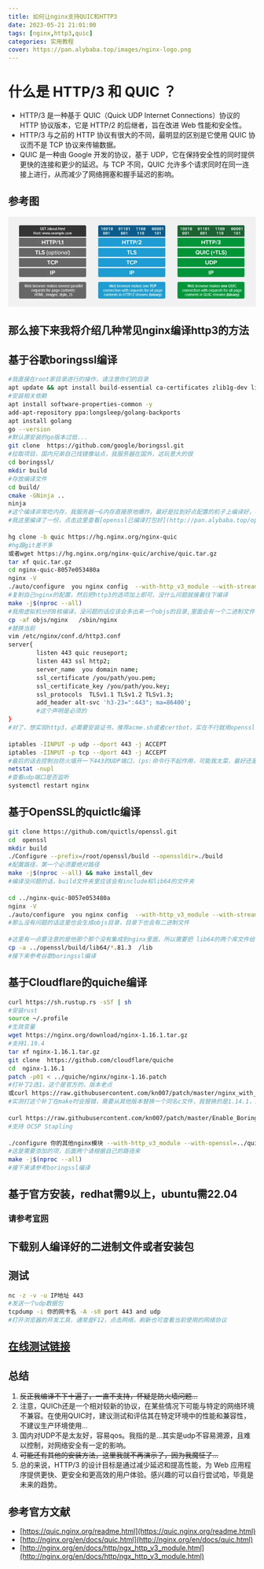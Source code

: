 ```yaml
---
title: 如何让nginx支持QUIC和HTTP3
date: 2023-05-21 21:01:00
tags: [nginx,http3,quic]
categories: 实用教程
cover: https://pan.alybaba.top/images/nginx-logo.png
---
```


# 什么是 HTTP/3 和 QUIC ？

- HTTP/3 是一种基于 QUIC（Quick UDP Internet Connections）协议的 HTTP 协议版本，它是 HTTP/2 的后继者，旨在改进 Web 性能和安全性。
- HTTP/3 与之前的 HTTP 协议有很大的不同，最明显的区别是它使用 QUIC 协议而不是 TCP 协议来传输数据。
- QUIC 是一种由 Google 开发的协议，基于 UDP，它在保持安全性的同时提供更快的连接和更少的延迟。与 TCP 不同，QUIC 允许多个请求同时在同一连接上进行，从而减少了网络拥塞和握手延迟的影响。
## 参考图
![http三种协议](/images/http.png)

## 那么接下来我将介绍几种常见nginx编译http3的方法

## 基于谷歌boringssl编译
```bash
#我直接在root家目录进行的操作，请注意你们的目录
apt update && apt install build-essential ca-certificates zlib1g-dev libpcre3 libpcre3-dev tar unzip libssl-dev wget curl git cmake ninja-build hgsubversion
#安装相关依赖
apt install software-properties-common -y
add-apt-repository ppa:longsleep/golang-backports
apt install golang
go --version
#默认源安装的go版本过低...
git clone  https://github.com/google/boringssl.git
#拉取项目，国内兄弟自己找镜像站点，我服务器在国外，这玩意大的很
cd boringssl/
mkdir build
#存放编译文件
cd build/
cmake -GNinja ..
ninja
#这个编译非常吃内存，我服务器一G内存直接原地爆炸，最好是拉到好点配置的机子上编译好，不然真的容易爆炸。
#我这里编译了一份，点击这里查看[openssl已编译打包好](http://pan.alybaba.top/openssl.tar.gz)

hg clone -b quic https://hg.nginx.org/nginx-quic
#hg跟git差不多
或者wget https://hg.nginx.org/nginx-quic/archive/quic.tar.gz
tar xf quic.tar.gz
cd nginx-quic-8057e053480a
nginx -V
./auto/configure  you nginx config  --with-http_v3_module --with-stream_quic_module --with-cc-opt="-I../boringssl/include" --with-ld-opt="-L../boringssl/build/ssl -L../boringssl/build/crypto"
#复制自己nginx的配置，然后把http3的选项加上即可，没什么问题就接着往下编译
make -j$(nproc --all)
#我用虚拟机分的8核编译，没问题的话应该会多出来一个objs的目录,里面会有一个二进制文件
cp -af objs/nginx   /sbin/nginx 
#替换当前
vim /etc/nginx/conf.d/http3.conf
server{
        listen 443 quic reuseport;
        listen 443 ssl http2;
        server_name  you domain name;
        ssl_certificate /you/path/you.pem;
        ssl_certificate_key /you/path/you.key;
        ssl_protocols  TLSv1.1 TLSv1.2 TLSv1.3;
        add_header alt-svc 'h3-23=":443"; ma=86400';
        #这个声明是必须的
}
#对了，想实现http3，必需要安装证书，推荐acme.sh或者certbot，实在不行就用openssl自签。

iptables -IINPUT -p udp --dport 443 -j ACCEPT
iptables -IINPUT -p tcp --dport 443 -j ACCEPT
#最后的话去控制台防火墙开一下443的UDP端口，(ps:命令行不起作用，可能我太菜，最好还是去控制台开一下)TCP也要开一下
netstat -nupl
#查看udp端口是否监听
systemctl restart nginx
```
## 基于OpenSSL的quictlc编译
```bash
git clone https://github.com/quictls/openssl.git
cd  openssl
mkdir build
./Configure --prefix=/root/openssl/build --openssldir=./build
#配置路径，第一个必须要绝对路径
make -j$(nproc --all) && make install_dev
#编译没问题的话，build文件夹里应该会有include和lib64的文件夹
 
cd ../nginx-quic-8057e053480a
nginx -V
./auto/configure  you nginx config  --with-http_v3_module --with-stream_quic_module  --with-cc-opt="-I /root/openssl/include"  --with-ld-opt="-L /root/openssl/lib64"
#那么没有问题的话这里也会生成objs目录，目录下也会有二进制文件

#这里有一点要注意的是他那个那个没有集成到nginx里面，所以需要把 lib64的两个库文件给复制到 /lib 目录下
cp -a ../openssl/build/lib64/*.81.3  /lib
#接下来参考谷歌boringssl编译
```
## 基于Cloudflare的quiche编译
```bash
curl https://sh.rustup.rs -sSf | sh
#安装rust
source ~/.profile
#生效变量
wget https://nginx.org/download/nginx-1.16.1.tar.gz
#支持1.19.4
tar xf nginx-1.16.1.tar.gz
git clone  https://github.com/cloudflare/quiche
cd  nginx-1.16.1
patch -p01 < ../quiche/nginx/nginx-1.16.patch
#打补丁2选1，这个是官方的，版本老点
或curl https://raw.githubusercontent.com/kn007/patch/master/nginx_with_quic.patch | patch -p1
#实测打这个补丁在make时会报错，需要从其他版本替换一个同名c文件，我替换的是1.14.1，其他自行测试

curl https://raw.githubusercontent.com/kn007/patch/master/Enable_BoringSSL_OCSP.patch | patch -p1
#支持 OCSP Stapling

./configure 你的其他nginx模块 --with-http_v3_module --with-openssl=../quiche/quiche/deps/boringssl --with-quiche=../quiche
#这是需要添加的项，后面两个请根据自己的路径来
make -j$(nproc --all)
#接下来请参考boringssl编译
```
## 基于官方安装，redhat需9以上，ubuntu需22.04
### 请参考[官网](https://quic.nginx.org/packages.html)

## 下载别人编译好的二进制文件或者安装包

## 测试
```bash
nc -z -v -u IP地址 443 
#发送一个udp数据包
tcpdump -i 你的网卡名 -A -s0 port 443 and udp
#打开浏览器的开发工具，通常是F12，点击网络，刷新也可查看当前使用的网络协议
```
## [在线测试链接](https://http3check.net/)

## 总结
 1. ~~反正我编译不下十遍了，一直不支持，怀疑是防火墙问题...~~
 2. 注意，QUICh还是一个相对较新的协议，在某些情况下可能与特定的网络环境不兼容。在使用QUIC时，建议测试和评估其在特定环境中的性能和兼容性，不建议生产环境使用...
 3. 国内对UDP不是太友好，容易qos。我指的是...其实是udp不容易溯源，且难以控制，对网络安全有一定的影响。
 4. ~~可能还有其他的安装方法，这里我就不再演示了，因为我魔怔了...~~
 5. 总的来说，HTTP/3 的设计目标是通过减少延迟和提高性能，为 Web 应用程序提供更快、更安全和更高效的用户体验。感兴趣的可以自行尝试哈，毕竟是未来的趋势。

## 参考官方文献
- [https://quic.nginx.org/readme.html](https://quic.nginx.org/readme.html)
- [http://nginx.org/en/docs/quic.html](http://nginx.org/en/docs/quic.html)
- [http://nginx.org/en/docs/http/ngx_http_v3_module.html](http://nginx.org/en/docs/http/ngx_http_v3_module.html)


